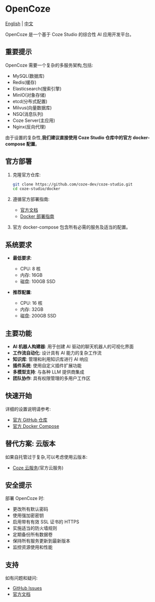 # OpenCoze

[English](./README.md) | [中文](./README.zh.md)

OpenCoze 是一个基于 Coze Studio 的综合性 AI 应用开发平台。

## 重要提示

OpenCoze 需要一个复杂的多服务架构,包括:

- MySQL(数据库)
- Redis(缓存)
- Elasticsearch(搜索引擎)
- MinIO(对象存储)
- etcd(分布式配置)
- Milvus(向量数据库)
- NSQ(消息队列)
- Coze Server(主应用)
- Nginx(反向代理)

由于设置的复杂性,**我们建议直接使用 Coze Studio 仓库中的官方 docker-compose 配置**。

## 官方部署

1. 克隆官方仓库:

   ```bash
   git clone https://github.com/coze-dev/coze-studio.git
   cd coze-studio/docker
   ```

2. 遵循官方部署指南:
   - [官方文档](https://github.com/coze-dev/coze-studio)
   - [Docker 部署指南](https://github.com/coze-dev/coze-studio/tree/main/docker)

3. 官方 docker-compose 包含所有必需的服务及适当的配置。

## 系统要求

- **最低要求**:
  - CPU: 8 核
  - 内存: 16GB
  - 磁盘: 100GB SSD

- **推荐配置**:
  - CPU: 16 核
  - 内存: 32GB
  - 磁盘: 200GB SSD

## 主要功能

- **AI 机器人构建器**: 用于创建 AI 驱动的聊天机器人的可视化界面
- **工作流自动化**: 设计具有 AI 能力的复杂工作流
- **知识库**: 管理和利用知识库进行 AI 响应
- **插件系统**: 使用自定义插件扩展功能
- **多模型支持**: 与各种 LLM 提供商集成
- **团队协作**: 具有权限管理的多用户工作区

## 快速开始

详细的设置说明请参考:

- [官方 GitHub 仓库](https://github.com/coze-dev/coze-studio)
- [官方 Docker Compose](https://github.com/coze-dev/coze-studio/blob/main/docker/docker-compose.yml)

## 替代方案: 云版本

如果自托管过于复杂,可以考虑使用云版本:

- [Coze 云服务](https://www.coze.com/)(官方云服务)

## 安全提示

部署 OpenCoze 时:

- 更改所有默认密码
- 使用强加密密钥
- 启用带有有效 SSL 证书的 HTTPS
- 实施适当的防火墙规则
- 定期备份所有数据卷
- 保持所有服务更新到最新版本
- 监控资源使用和性能

## 支持

如有问题和疑问:

- [GitHub Issues](https://github.com/coze-dev/coze-studio/issues)
- [官方文档](https://github.com/coze-dev/coze-studio)
